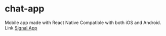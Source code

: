 # chat-app
Mobile app made with React Native Compatible with both iOS and Android.
Link [Signal App](https://signal-42e49.web.app/)
